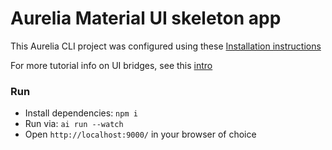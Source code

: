 # Aurelia Material UI skeleton app

This Aurelia CLI project was configured using these [Installation instructions](http://aurelia-ui-toolkits.github.io/demo-materialize/#/installation)

For more tutorial info on UI bridges, see this [intro](https://aurelia-ui-toolkits.gitbooks.io/materialize-bridge-docs/content/app_developers_tutorial/introduction.html)

### Run

- Install dependencies: `npm i`
- Run via: `ai run --watch`
- Open `http://localhost:9000/` in your browser of choice


